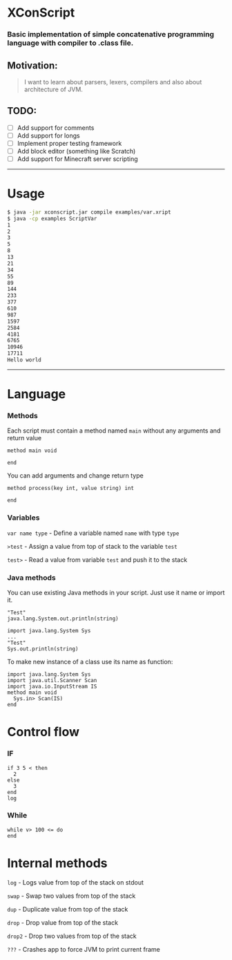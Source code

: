 # XConScript
### Basic implementation of simple concatenative programming language with compiler to .class file.
## Motivation:
> I want to learn about parsers, lexers, compilers and also about architecture of JVM.

## TODO:
 - [ ] Add support for comments
 - [ ] Add support for longs
 - [ ] Implement proper testing framework
 - [ ] Add block editor (something like Scratch)
 - [ ] Add support for Minecraft server scripting

---

# Usage

```bash
$ java -jar xconscript.jar compile examples/var.xript
$ java -cp examples ScriptVar
1
2
3
5
8
13
21
34
55
89
144
233
377
610
987
1597
2584
4181
6765
10946
17711
Hello world
```

---

# Language

### Methods
Each script must contain a method named `main` without any arguments and return value
```
method main void

end
```
You can add arguments and change return type
```
method process(key int, value string) int

end
```

### Variables
`var name type` - Define a variable named `name` with type `type`

`>test` - Assign a value from top of stack to the variable `test`

`test>` - Read a value from variable `test` and push it to the stack

### Java methods
You can use existing Java methods in your script. Just use it name or import it.

```
"Test"
java.lang.System.out.println(string)
```
```
import java.lang.System Sys
...
"Test"
Sys.out.println(string)
```

To make new instance of a class use its name as function:
```
import java.lang.System Sys
import java.util.Scanner Scan
import java.io.InputStream IS
method main void
  Sys.in> Scan(IS)
end
```

# Control flow

### IF
```
if 3 5 < then
  2
else
  3
end
log
```

### While
```
while v> 100 <= do
end
```

# Internal methods
`log` - Logs value from top of the stack on stdout

`swap` - Swap two values from top of the stack

`dup` - Duplicate value from top of the stack

`drop` - Drop value from top of the stack

`drop2` - Drop two values from top of the stack

`???` - Crashes app to force JVM to print current frame
